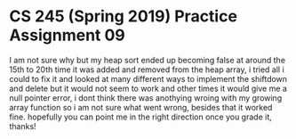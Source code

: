 # CS 245 (Spring 2019) Practice Assignment 09

I am not sure why but my heap sort ended up becoming false at around the 15th to 20th time it was added and removed from the heap array, i tried all i could to fix it and looked at many different ways to implement the shiftdown and delete but it would not seem to work and other times it would give me a null pointer error, i dont think there was anothying wroing with my growing array function so i am not sure what went wrong, besides that it worked fine. hopefully you can point me in the right direction once you grade it, thanks!
